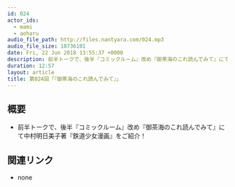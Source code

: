 ```yaml
---
id: 024
actor_ids:
  - mami
  - aoharu
audio_file_path: http://files.nantyara.com/024.mp3
audio_file_size: 18736101
date: Fri, 22 Jun 2018 13:55:37 +0000
description: 前半トークで、後半『コミックルーム』改め『御茶海のこれ読んでみて』にて中村明日美子著『鉄道少女漫画』をご紹介！
duration: 12:57
layout: article
title: 第024回「『御茶海のこれ読んでみて』」
---
```

## 概要

* 前半トークで、後半『コミックルーム』改め『御茶海のこれ読んでみて』にて中村明日美子著『鉄道少女漫画』をご紹介！

## 関連リンク

* none
